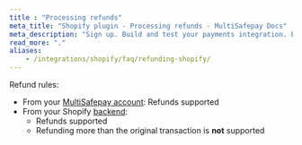 ```yaml
---
title : "Processing refunds"
meta_title: "Shopify plugin - Processing refunds - MultiSafepay Docs"
meta_description: "Sign up. Build and test your payments integration. Explore our products and services. Use our API Reference, SDKs, and wrappers. Get support."
read_more: "."
aliases: 
    - /integrations/shopify/faq/refunding-shopify/
---
```

Refund rules:

- From your [MultiSafepay account](https://merchant.multisafepay.com): Refunds supported
- From your Shopify [backend](/getting-started/glossary/#backend):  
    - Refunds supported
    - Refunding more than the original transaction is **not** supported
